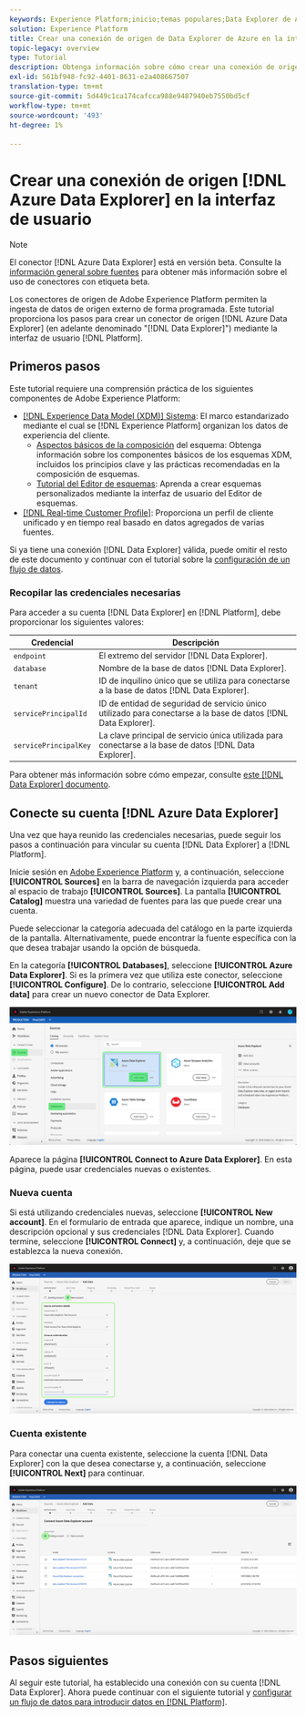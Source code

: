 ```yaml
---
keywords: Experience Platform;inicio;temas populares;Data Explorer de Azure;explorador de datos de Azure;explorador de datos;Data Explorer
solution: Experience Platform
title: Crear una conexión de origen de Data Explorer de Azure en la interfaz de usuario
topic-legacy: overview
type: Tutorial
description: Obtenga información sobre cómo crear una conexión de origen de Data Explorer de Azure mediante la interfaz de usuario de Adobe Experience Platform.
exl-id: 561bf948-fc92-4401-8631-e2a408667507
translation-type: tm+mt
source-git-commit: 5d449c1ca174cafcca988e9487940eb7550bd5cf
workflow-type: tm+mt
source-wordcount: '493'
ht-degree: 1%

---
```


# Crear una conexión de origen [!DNL Azure Data Explorer] en la interfaz de usuario

>[!NOTE]
>
> El conector [!DNL Azure Data Explorer] está en versión beta. Consulte la [información general sobre fuentes](../../../../home.md#terms-and-conditions) para obtener más información sobre el uso de conectores con etiqueta beta.

Los conectores de origen de Adobe Experience Platform permiten la ingesta de datos de origen externo de forma programada. Este tutorial proporciona los pasos para crear un conector de origen [!DNL Azure Data Explorer] (en adelante denominado &quot;[!DNL Data Explorer]&quot;) mediante la interfaz de usuario [!DNL Platform].

## Primeros pasos

Este tutorial requiere una comprensión práctica de los siguientes componentes de Adobe Experience Platform:

* [[!DNL Experience Data Model (XDM)] Sistema](../../../../../xdm/home.md): El marco estandarizado mediante el cual se  [!DNL Experience Platform] organizan los datos de experiencia del cliente.
   * [Aspectos básicos de la composición](../../../../../xdm/schema/composition.md) del esquema: Obtenga información sobre los componentes básicos de los esquemas XDM, incluidos los principios clave y las prácticas recomendadas en la composición de esquemas.
   * [Tutorial del Editor de esquemas](../../../../../xdm/tutorials/create-schema-ui.md): Aprenda a crear esquemas personalizados mediante la interfaz de usuario del Editor de esquemas.
* [[!DNL Real-time Customer Profile]](../../../../../profile/home.md): Proporciona un perfil de cliente unificado y en tiempo real basado en datos agregados de varias fuentes.

Si ya tiene una conexión [!DNL Data Explorer] válida, puede omitir el resto de este documento y continuar con el tutorial sobre la [configuración de un flujo de datos](../../dataflow/databases.md).

### Recopilar las credenciales necesarias

Para acceder a su cuenta [!DNL Data Explorer] en [!DNL Platform], debe proporcionar los siguientes valores:

| Credencial | Descripción |
| ---------- | ----------- |
| `endpoint` | El extremo del servidor [!DNL Data Explorer]. |
| `database` | Nombre de la base de datos [!DNL Data Explorer]. |
| `tenant` | ID de inquilino único que se utiliza para conectarse a la base de datos [!DNL Data Explorer]. |
| `servicePrincipalId` | ID de entidad de seguridad de servicio único utilizado para conectarse a la base de datos [!DNL Data Explorer]. |
| `servicePrincipalKey` | La clave principal de servicio única utilizada para conectarse a la base de datos [!DNL Data Explorer]. |

Para obtener más información sobre cómo empezar, consulte [este [!DNL Data Explorer] documento](https://docs.microsoft.com/en-us/azure/data-explorer/kusto/management/access-control/how-to-authenticate-with-aad).

## Conecte su cuenta [!DNL Azure Data Explorer]

Una vez que haya reunido las credenciales necesarias, puede seguir los pasos a continuación para vincular su cuenta [!DNL Data Explorer] a [!DNL Platform].

Inicie sesión en [Adobe Experience Platform](https://platform.adobe.com) y, a continuación, seleccione **[!UICONTROL Sources]** en la barra de navegación izquierda para acceder al espacio de trabajo **[!UICONTROL Sources]**. La pantalla **[!UICONTROL Catalog]** muestra una variedad de fuentes para las que puede crear una cuenta.

Puede seleccionar la categoría adecuada del catálogo en la parte izquierda de la pantalla. Alternativamente, puede encontrar la fuente específica con la que desea trabajar usando la opción de búsqueda.

En la categoría **[!UICONTROL Databases]**, seleccione **[!UICONTROL Azure Data Explorer]**. Si es la primera vez que utiliza este conector, seleccione **[!UICONTROL Configure]**. De lo contrario, seleccione **[!UICONTROL Add data]** para crear un nuevo conector de Data Explorer.

![catálogo](../../../../images/tutorials/create/data-explorer/catalog.png)

Aparece la página **[!UICONTROL Connect to Azure Data Explorer]**. En esta página, puede usar credenciales nuevas o existentes.

### Nueva cuenta

Si está utilizando credenciales nuevas, seleccione **[!UICONTROL New account]**. En el formulario de entrada que aparece, indique un nombre, una descripción opcional y sus credenciales [!DNL Data Explorer]. Cuando termine, seleccione **[!UICONTROL Connect]** y, a continuación, deje que se establezca la nueva conexión.

![connect](../../../../images/tutorials/create/data-explorer/new.png)

### Cuenta existente

Para conectar una cuenta existente, seleccione la cuenta [!DNL Data Explorer] con la que desea conectarse y, a continuación, seleccione **[!UICONTROL Next]** para continuar.

![existente](../../../../images/tutorials/create/data-explorer/existing.png)

## Pasos siguientes

Al seguir este tutorial, ha establecido una conexión con su cuenta [!DNL Data Explorer]. Ahora puede continuar con el siguiente tutorial y [configurar un flujo de datos para introducir datos en [!DNL Platform]](../../dataflow/databases.md).

